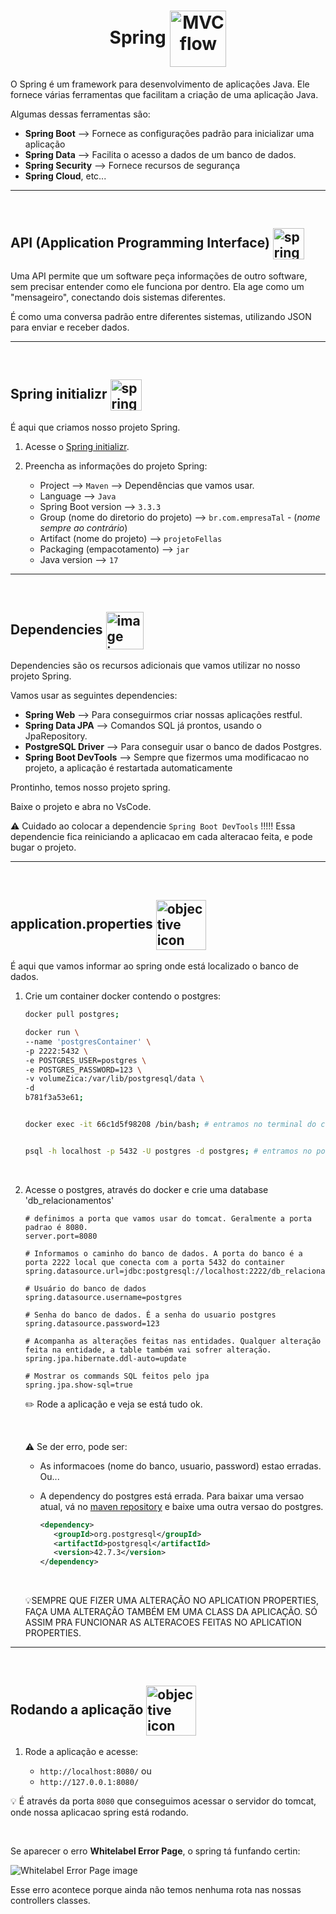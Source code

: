  <h1 align="center">
      Spring
      <img alt="MVC flow" src="https://www.svgrepo.com/show/354380/spring-icon.svg" width="90px" align="center">
 </h1>

 O Spring é um framework para desenvolvimento de aplicações Java. Ele fornece várias ferramentas que facilitam a criação de uma aplicação Java.

 Algumas dessas ferramentas são:

 - **Spring Boot** --> Fornece as configurações padrão para inicializar uma aplicação
 - **Spring Data** --> Facilita o acesso a dados de um banco de dados. 
 - **Spring Security** --> Fornece recursos de segurança
 - **Spring Cloud**, etc...

<hr>
<br>

## API (Application Programming Interface) <img src="https://cdn-icons-png.flaticon.com/512/627/627558.png" alt="spring framework icon" width="50px" align="center">

Uma API permite que um software peça informações de outro software, sem precisar entender como ele funciona por dentro. Ela age como um "mensageiro", conectando dois sistemas diferentes.

É como uma conversa padrão entre diferentes sistemas, utilizando JSON para enviar e receber dados.

<hr>
<br>

## Spring initializr <img src="https://cdn3.iconfinder.com/data/icons/start-up-4/44/rocket-256.png" alt="spring framework icon" width="50px" align="center">
É aqui que criamos nosso projeto Spring.

1. Acesse o [Spring initializr](https://start.spring.io/).

2. Preencha as informações do projeto Spring:

   - Project --> `Maven` --> Dependências que vamos usar.
   - Language --> `Java`
   - Spring Boot version --> `3.3.3`
   - Group (nome do diretorio do projeto) --> `br.com.empresaTal` - (*nome sempre ao contrário*)
   - Artifact (nome do projeto) --> `projetoFellas`
   - Packaging (empacotamento) --> `jar`
   - Java version --> `17`
   
<hr>
<br>

## Dependencies <img src="https://cdn-icons-png.flaticon.com/512/4148/4148438.png" alt="image icon" width="60px" align="center">

Dependencies são os recursos adicionais que vamos utilizar no nosso projeto Spring.

Vamos usar as seguintes dependencies:

- **Spring Web** --> Para conseguirmos criar nossas aplicações restful.
- **Spring Data JPA** --> Comandos SQL já prontos, usando o JpaRepository.
- **PostgreSQL Driver** --> Para conseguir usar o banco de dados Postgres.
- **Spring Boot DevTools** --> Sempre que fizermos uma modificacao no projeto, a aplicação é restartada automaticamente

Prontinho, temos nosso projeto spring.

Baixe o projeto e abra no VsCode.

⚠️ Cuidado ao colocar a dependencie `Spring Boot DevTools` !!!!! Essa dependencie fica reiniciando a aplicacao em cada alteracao feita, e pode bugar o projeto.

<hr>
<br>

## application.properties <img src="https://img.icons8.com/dusk/256/database.png" alt="objective icon" width="80px" align="center">
É aqui que vamos informar ao spring onde está localizado o banco de dados.

1. Crie um container docker contendo o postgres:

   ```bash
   docker pull postgres;

   docker run \
   --name 'postgresContainer' \
   -p 2222:5432 \
   -e POSTGRES_USER=postgres \
   -e POSTGRES_PASSWORD=123 \
   -v volumeZica:/var/lib/postgresql/data \
   -d 
   b781f3a53e61;


   docker exec -it 66c1d5f98208 /bin/bash; # entramos no terminal do container


   psql -h localhost -p 5432 -U postgres -d postgres; # entramos no postgres
   ```
   
<br>

2. Acesse o postgres, através do docker e crie uma database 'db_relacionamentos'

   ```properties
   # definimos a porta que vamos usar do tomcat. Geralmente a porta padrao é 8080.
   server.port=8080

   # Informamos o caminho do banco de dados. A porta do banco é a porta 2222 local que conecta com a porta 5432 do container
   spring.datasource.url=jdbc:postgresql://localhost:2222/db_relacionamentos

   # Usuário do banco de dados
   spring.datasource.username=postgres

   # Senha do banco de dados. É a senha do usuario postgres
   spring.datasource.password=123

   # Acompanha as alterações feitas nas entidades. Qualquer alteração feita na entidade, a table também vai sofrer alteração.
   spring.jpa.hibernate.ddl-auto=update

   # Mostrar os commands SQL feitos pelo jpa
   spring.jpa.show-sql=true
      ```

   ✏️ Rode a aplicação e veja se está tudo ok.

   <br>

   ⚠️ Se der erro, pode ser:
   - As informacoes (nome do banco, usuario, password) estao erradas. Ou...
   - A dependency do postgres está errada. Para baixar uma versao atual, vá no [maven repository](https://mvnrepository.com/artifact/org.postgresql/postgresql) e baixe uma outra versao do postgres.

      ```xml
      <dependency>
         <groupId>org.postgresql</groupId>
         <artifactId>postgresql</artifactId>
         <version>42.7.3</version>
      </dependency>
      ```

   <br>

   💡SEMPRE QUE FIZER UMA ALTERAÇÃO NO APLICATION PROPERTIES, FAÇA UMA ALTERAÇÃO TAMBÉM EM UMA CLASS DA APLICAÇÃO. SÓ ASSIM PRA FUNCIONAR AS ALTERACOES FEITAS NO APLICATION PROPERTIES.

<hr>
<br>

## Rodando a aplicação <img src="https://img.icons8.com/fluency/256/start.png" alt="objective icon" width="80px" align="center">

1. Rode a aplicação e acesse:

     - `http://localhost:8080/` ou
     - `http://127.0.0.1:8080/`
  
  💡 É através da porta `8080` que conseguimos acessar o servidor do tomcat, onde nossa aplicacao spring está rodando.

<br>

Se aparecer o erro **Whitelabel Error Page**, o spring tá funfando certin:

![Whitelabel Error Page image](https://i.stack.imgur.com/YSFUD.png)

Esse erro acontece porque ainda não temos nenhuma rota nas nossas controllers classes.